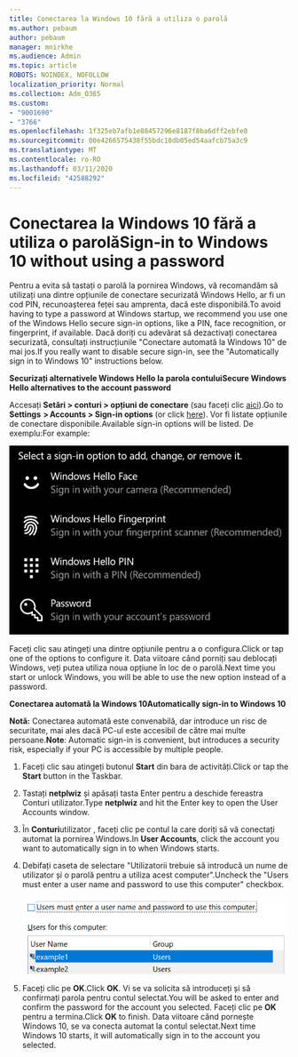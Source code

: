 ```yaml
---
title: Conectarea la Windows 10 fără a utiliza o parolă
ms.author: pebaum
author: pebaum
manager: mnirkhe
ms.audience: Admin
ms.topic: article
ROBOTS: NOINDEX, NOFOLLOW
localization_priority: Normal
ms.collection: Adm_O365
ms.custom:
- "9001690"
- "3766"
ms.openlocfilehash: 1f325eb7afb1e88457296e8187f8ba6dff2ebfe0
ms.sourcegitcommit: 00e4266575438f55bdc18db05ed54aafcb75a3c9
ms.translationtype: MT
ms.contentlocale: ro-RO
ms.lasthandoff: 03/11/2020
ms.locfileid: "42588292"
---
```

# <a name="sign-in-to-windows-10-without-using-a-password"></a><span data-ttu-id="0829c-102">Conectarea la Windows 10 fără a utiliza o parolă</span><span class="sxs-lookup"><span data-stu-id="0829c-102">Sign-in to Windows 10 without using a password</span></span>

<span data-ttu-id="0829c-103">Pentru a evita să tastați o parolă la pornirea Windows, vă recomandăm să utilizați una dintre opțiunile de conectare securizată Windows Hello, ar fi un cod PIN, recunoașterea feței sau amprenta, dacă este disponibilă.</span><span class="sxs-lookup"><span data-stu-id="0829c-103">To avoid having to type a password at Windows startup, we recommend you use one of the Windows Hello secure sign-in options, like a PIN, face recognition, or fingerprint, if available.</span></span> <span data-ttu-id="0829c-104">Dacă doriți cu adevărat să dezactivați conectarea securizată, consultați instrucțiunile "Conectare automată la Windows 10" de mai jos.</span><span class="sxs-lookup"><span data-stu-id="0829c-104">If you really want to disable secure sign-in, see the "Automatically sign in to Windows 10" instructions below.</span></span>

<span data-ttu-id="0829c-105">**Securizați alternativele Windows Hello la parola contului**</span><span class="sxs-lookup"><span data-stu-id="0829c-105">**Secure Windows Hello alternatives to the account password**</span></span>

<span data-ttu-id="0829c-106">Accesați **Setări > conturi > opțiuni de conectare** (sau faceți clic [aici](ms-settings:signinoptions?activationSource=GetHelp)).</span><span class="sxs-lookup"><span data-stu-id="0829c-106">Go to **Settings  > Accounts > Sign-in options** (or click [here](ms-settings:signinoptions?activationSource=GetHelp)).</span></span> <span data-ttu-id="0829c-107">Vor fi listate opțiunile de conectare disponibile.</span><span class="sxs-lookup"><span data-stu-id="0829c-107">Available sign-in options will be listed.</span></span> <span data-ttu-id="0829c-108">De exemplu:</span><span class="sxs-lookup"><span data-stu-id="0829c-108">For example:</span></span>

![Opțiuni de conectare.](media/sign-in-options.png)

<span data-ttu-id="0829c-110">Faceți clic sau atingeți una dintre opțiunile pentru a o configura.</span><span class="sxs-lookup"><span data-stu-id="0829c-110">Click or tap one of the options to configure it.</span></span> <span data-ttu-id="0829c-111">Data viitoare când porniți sau deblocați Windows, veți putea utiliza noua opțiune în loc de o parolă.</span><span class="sxs-lookup"><span data-stu-id="0829c-111">Next time you start or unlock Windows, you will be able to use the new option instead of a password.</span></span> 

<span data-ttu-id="0829c-112">**Conectarea automată la Windows 10**</span><span class="sxs-lookup"><span data-stu-id="0829c-112">**Automatically sign-in to Windows 10**</span></span>

<span data-ttu-id="0829c-113">**Notă:** Conectarea automată este convenabilă, dar introduce un risc de securitate, mai ales dacă PC-ul este accesibil de către mai multe persoane.</span><span class="sxs-lookup"><span data-stu-id="0829c-113">**Note**: Automatic sign-in is convenient, but introduces a security risk, especially if your PC is accessible by multiple people.</span></span> 

1. <span data-ttu-id="0829c-114">Faceți clic sau atingeți butonul **Start** din bara de activități.</span><span class="sxs-lookup"><span data-stu-id="0829c-114">Click or tap the **Start** button in the Taskbar.</span></span>

2. <span data-ttu-id="0829c-115">Tastați **netplwiz** și apăsați tasta Enter pentru a deschide fereastra Conturi utilizator.</span><span class="sxs-lookup"><span data-stu-id="0829c-115">Type **netplwiz** and hit the Enter key to open the User Accounts window.</span></span>

3. <span data-ttu-id="0829c-116">În **Conturi**utilizator , faceți clic pe contul la care doriți să vă conectați automat la pornirea Windows.</span><span class="sxs-lookup"><span data-stu-id="0829c-116">In **User Accounts**, click the account you want to automatically sign in to when Windows starts.</span></span>

4. <span data-ttu-id="0829c-117">Debifați caseta de selectare "Utilizatorii trebuie să introducă un nume de utilizator și o parolă pentru a utiliza acest computer".</span><span class="sxs-lookup"><span data-stu-id="0829c-117">Uncheck the "Users must enter a user name and password to use this computer" checkbox.</span></span>

    ![Utilizatorii trebuie să introducă o opțiune de nume de utilizator și parolă.](media/users-must-enter-username.png)

5. <span data-ttu-id="0829c-119">Faceți clic pe **OK**.</span><span class="sxs-lookup"><span data-stu-id="0829c-119">Click **OK**.</span></span> <span data-ttu-id="0829c-120">Vi se va solicita să introduceți și să confirmați parola pentru contul selectat.</span><span class="sxs-lookup"><span data-stu-id="0829c-120">You will be asked to enter and confirm the password for the account you selected.</span></span> <span data-ttu-id="0829c-121">Faceți clic pe **OK** pentru a termina.</span><span class="sxs-lookup"><span data-stu-id="0829c-121">Click **OK** to finish.</span></span> <span data-ttu-id="0829c-122">Data viitoare când pornește Windows 10, se va conecta automat la contul selectat.</span><span class="sxs-lookup"><span data-stu-id="0829c-122">Next time Windows 10 starts, it will automatically sign in to the account you selected.</span></span>
